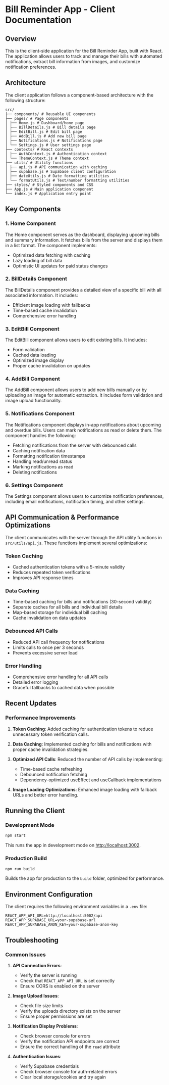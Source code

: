 # Bill Reminder App - Client Documentation

## Overview

This is the client-side application for the Bill Reminder App, built with React. The application allows users to track and manage their bills with automated notifications, extract bill information from images, and customize notification preferences.

## Architecture

The client application follows a component-based architecture with the following structure:

```
src/
├── components/ # Reusable UI components
├── pages/ # Page components
│ ├── Home.js # Dashboard/home page
│ ├── BillDetails.js # Bill details page
│ ├── EditBill.js # Edit bill page
│ ├── AddBill.js # Add new bill page
│ ├── Notifications.js # Notifications page
│ └── Settings.js # User settings page
├── contexts/ # React contexts
│ ├── AuthContext.js # Authentication context
│ └── ThemeContext.js # Theme context
├── utils/ # Utility functions
│ ├── api.js # API communication with caching
│ ├── supabase.js # Supabase client configuration
│ ├── dateUtils.js # Date formatting utilities
│ └── formatUtils.js # Text/number formatting utilities
├── styles/ # Styled components and CSS
├── App.js # Main application component
└── index.js # Application entry point
```

## Key Components

### 1. Home Component

The Home component serves as the dashboard, displaying upcoming bills and summary information. It fetches bills from the server and displays them in a list format. The component implements:
- Optimized data fetching with caching
- Lazy loading of bill data
- Optimistic UI updates for paid status changes

### 2. BillDetails Component

The BillDetails component provides a detailed view of a specific bill with all associated information. It includes:
- Efficient image loading with fallbacks
- Time-based cache invalidation
- Comprehensive error handling

### 3. EditBill Component

The EditBill component allows users to edit existing bills. It includes:
- Form validation
- Cached data loading
- Optimized image display
- Proper cache invalidation on updates

### 4. AddBill Component

The AddBill component allows users to add new bills manually or by uploading an image for automatic extraction. It includes form validation and image upload functionality.

### 5. Notifications Component

The Notifications component displays in-app notifications about upcoming and overdue bills. Users can mark notifications as read or delete them. The component handles the following:

- Fetching notifications from the server with debounced calls
- Caching notification data
- Formatting notification timestamps
- Handling read/unread status
- Marking notifications as read
- Deleting notifications

### 6. Settings Component

The Settings component allows users to customize notification preferences, including email notifications, notification timing, and other settings.

## API Communication & Performance Optimizations

The client communicates with the server through the API utility functions in `src/utils/api.js`. These functions implement several optimizations:

### Token Caching
- Cached authentication tokens with a 5-minute validity
- Reduces repeated token verifications
- Improves API response times

### Data Caching
- Time-based caching for bills and notifications (30-second validity)
- Separate caches for all bills and individual bill details
- Map-based storage for individual bill caching
- Cache invalidation on data updates

### Debounced API Calls
- Reduced API call frequency for notifications
- Limits calls to once per 3 seconds
- Prevents excessive server load

### Error Handling
- Comprehensive error handling for all API calls
- Detailed error logging
- Graceful fallbacks to cached data when possible

## Recent Updates

### Performance Improvements

1. **Token Caching**: Added caching for authentication tokens to reduce unnecessary token verification calls.

2. **Data Caching**: Implemented caching for bills and notifications with proper cache invalidation strategies.

3. **Optimized API Calls**: Reduced the number of API calls by implementing:
   - Time-based cache refreshing
   - Debounced notification fetching
   - Dependency-optimized useEffect and useCallback implementations

4. **Image Loading Optimizations**: Enhanced image loading with fallback URLs and better error handling.

## Running the Client

### Development Mode

```bash
npm start
```

This runs the app in development mode on [http://localhost:3002](http://localhost:3002).

### Production Build

```bash
npm run build
```

Builds the app for production to the `build` folder, optimized for performance.

## Environment Configuration

The client requires the following environment variables in a `.env` file:

```
REACT_APP_API_URL=http://localhost:5002/api
REACT_APP_SUPABASE_URL=your-supabase-url
REACT_APP_SUPABASE_ANON_KEY=your-supabase-anon-key
```

## Troubleshooting

### Common Issues

1. **API Connection Errors**:
   - Verify the server is running
   - Check that `REACT_APP_API_URL` is set correctly
   - Ensure CORS is enabled on the server

2. **Image Upload Issues**:
   - Check file size limits
   - Verify the uploads directory exists on the server
   - Ensure proper permissions are set

3. **Notification Display Problems**:
   - Check browser console for errors
   - Verify the notification API endpoints are correct
   - Ensure the correct handling of the `read` attribute

4. **Authentication Issues**:
   - Verify Supabase credentials
   - Check browser console for auth-related errors
   - Clear local storage/cookies and try again
